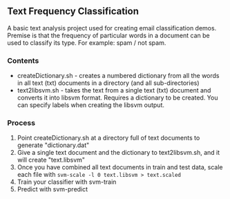 ## Text Frequency Classification
A basic text analysis project used for creating email classification demos. Premise is that the frequency of particular words in a document can be used to classify its type. For example: spam / not spam.

### Contents
* createDictionary.sh - creates a numbered dictionary from all the words in all text (txt) documents in a directory (and all sub-directories)
* text2libsvm.sh - takes the text from a single text (txt) document and converts it into libsvm format. Requires a dictionary to be created. You can specify labels when creating the libsvm output.

### Process
1) Point createDictionary.sh at a directory full of text documents to generate "dictionary.dat"
2) Give a single text document and the dictionary to text2libsvm.sh, and it will create "text.libsvm"
3) Once you have combined all text documents in train and test data, scale each file with `svm-scale -l 0 text.libsvm > text.scaled`
4) Train your classifier with svm-train
5) Predict with svm-predict
